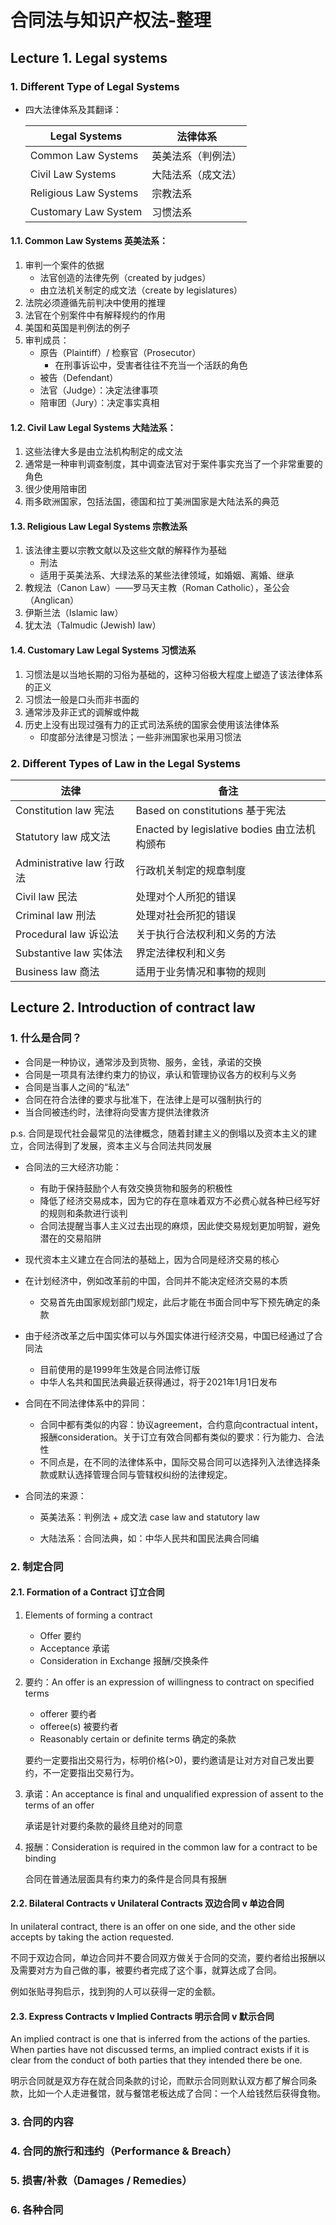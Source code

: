 # 合同法与知识产权法-整理

## Lecture 1. Legal systems

### 1. Different Type of Legal Systems

* 四大法律体系及其翻译：

  | Legal Systems         | 法律体系           |
  | --------------------- | ------------------ |
  | Common Law Systems    | 英美法系（判例法） |
  | Civil Law Systems     | 大陆法系（成文法） |
  | Religious Law Systems | 宗教法系           |
  | Customary Law System  | 习惯法系           |

  

#### 1.1. Common Law Systems 英美法系：

1. 审判一个案件的依据
   * 法官创造的法律先例（created by judges）
   * 由立法机关制定的成文法（create by legislatures）
2. 法院必须遵循先前判决中使用的推理
3. 法官在个别案件中有解释规约的作用
4. 美国和英国是判例法的例子
5. 审判成员：
   * 原告（Plaintiff）/ 检察官（Prosecutor）
     * 在刑事诉讼中，受害者往往不充当一个活跃的角色
   * 被告（Defendant）
   * 法官（Judge）：决定法律事项
   * 陪审团（Jury）：决定事实真相



#### 1.2. Civil Law Legal Systems 大陆法系：

1. 这些法律大多是由立法机构制定的成文法
2. 通常是一种审判调查制度，其中调查法官对于案件事实充当了一个非常重要的角色
3. 很少使用陪审团
4. 雨多欧洲国家，包括法国，德国和拉丁美洲国家是大陆法系的典范



#### 1.3. Religious Law Legal Systems 宗教法系

1. 该法律主要以宗教文献以及这些文献的解释作为基础
   * 刑法
   * 适用于英美法系、大绿法系的某些法律领域，如婚姻、离婚、继承
2. 教规法（Canon Law）——罗马天主教（Roman Catholic），圣公会（Anglican）
3. 伊斯兰法（Islamic law）
4. 犹太法（Talmudic (Jewish) law）



#### 1.4. Customary Law Legal Systems 习惯法系

1. 习惯法是以当地长期的习俗为基础的，这种习俗极大程度上塑造了该法律体系的正义
2. 习惯法一般是口头而非书面的
3. 通常涉及非正式的调解或仲裁
4. 历史上没有出现过强有力的正式司法系统的国家会使用该法律体系
   * 印度部分法律是习惯法；一些非洲国家也采用习惯法



### 2. Different Types of Law in the Legal Systems

| 法律                      | 备注                                         |
| ------------------------- | -------------------------------------------- |
| Constitution law 宪法     | Based on constitutions 基于宪法              |
| Statutory law 成文法      | Enacted by legislative bodies 由立法机构颁布 |
| Administrative law 行政法 | 行政机关制定的规章制度                       |
| Civil law 民法            | 处理对个人所犯的错误                         |
| Criminal law 刑法         | 处理对社会所犯的错误                         |
| Procedural law 诉讼法     | 关于执行合法权利和义务的方法                 |
| Substantive law 实体法    | 界定法律权利和义务                           |
| Business law 商法         | 适用于业务情况和事物的规则                   |







## Lecture 2. Introduction of contract law

### 1. 什么是合同？

* 合同是一种协议，通常涉及到货物、服务，金钱，承诺的交换
* 合同是一项具有法律约束力的协议，承认和管理协议各方的权利与义务
* 合同是当事人之间的“私法”
* 合同在符合法律的要求与批准下，在法律上是可以强制执行的
* 当合同被违约时，法律将向受害方提供法律救济

p.s. 合同是现代社会最常见的法律概念，随着封建主义的倒塌以及资本主义的建立，合同法得到了发展，资本主义与合同法共同发展



* 合同法的三大经济功能：
  * 有助于保持鼓励个人有效交换货物和服务的积极性
  * 降低了经济交易成本，因为它的存在意味着双方不必费心就各种已经写好的规则和条款进行谈判
  * 合同法提醒当事人主义过去出现的麻烦，因此使交易规划更加明智，避免潜在的交易陷阱



* 现代资本主义建立在合同法的基础上，因为合同是经济交易的核心
* 在计划经济中，例如改革前的中国，合同并不能决定经济交易的本质
  * 交易首先由国家规划部门规定，此后才能在书面合同中写下预先确定的条款
* 由于经济改革之后中国实体可以与外国实体进行经济交易，中国已经通过了合同法
  * 目前使用的是1999年生效是合同法修订版
  * 中华人名共和国民法典最近获得通过，将于2021年1月1日发布



* 合同在不同法律体系中的异同：
  * 合同中都有类似的内容：协议agreement，合约意向contractual intent，报酬consideration。关于订立有效合同都有类似的要求：行为能力、合法性
  * 不同点是，在不同的法律体系中，国际交易合同可以选择列入法律选择条款或默认选择管理合同与管辖权纠纷的法律规定。



* 合同法的来源：

  * 英美法系：判例法 + 成文法 case law and statutory law

  * 大陆法系：合同法典，如：中华人民共和国民法典合同编

    

### 2. 制定合同

#### 2.1. Formation of a Contract 订立合同

1. Elements of forming a contract
   * Offer 要约
   * Acceptance 承诺
   * Consideration in Exchange 报酬/交换条件
   
2. 要约：An offer is an expression of willingness to contract on specified terms

   * offerer 要约者
   * offeree(s) 被要约者
   * Reasonably certain or definite terms 确定的条款

   要约一定要指出交易行为，标明价格(>0)，要约邀请是让对方对自己发出要约，不一定要指出交易行为。

3. 承诺：An acceptance is final and unqualified expression of assent to the terms of an offer

   承诺是针对要约条款的最终且绝对的同意

4. 报酬：Consideration is required in the common law for a contract to be binding

   合同在普通法层面具有约束力的条件是合同具有报酬



#### 2.2. Bilateral Contracts v Unilateral Contracts 双边合同 v 单边合同

In unilateral contract, there is an offer on one side, and the other side accepts by taking the action requested. 

不同于双边合同，单边合同并不要合同双方做关于合同的交流，要约者给出报酬以及需要对方为自己做的事，被要约者完成了这个事，就算达成了合同。

例如张贴寻狗启示，找到狗的人可以获得一定的金额。



#### 2.3. Express Contracts v Implied Contracts 明示合同 v 默示合同

An implied contract is one that is inferred from the actions of the parties. When parties have not discussed terms, an implied contract exists if it is clear from the conduct of both parties that they intended there be one. 

明示合同就是双方存在就合同条款的讨论，而默示合同则默认双方都了解合同条款，比如一个人走进餐馆，就与餐馆老板达成了合同：一个人给钱然后获得食物。



### 3. 合同的内容

### 4. 合同的旅行和违约（Performance & Breach）

### 5. 损害/补救（Damages / Remedies）

### 6. 各种合同



